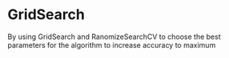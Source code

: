 # GridSearch
By using GridSearch and RanomizeSearchCV to choose the best parameters for the algorithm to increase accuracy to maximum
